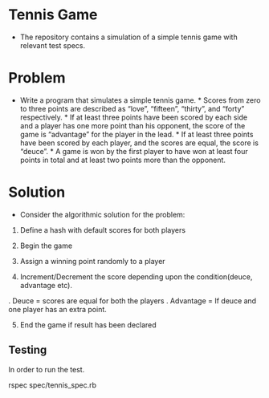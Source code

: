 # Tennis Game

* The repository contains a simulation of a simple tennis game with relevant test specs.

# Problem

* Write a program that simulates a simple tennis game. * Scores from zero to three points are described as “love”, “fifteen”, “thirty”, and “forty” respectively. * If at least three points have been scored by each side and a player has one more point than his opponent, the score of the game is “advantage” for the player in the lead. * If at least three points have been scored by each player, and the scores are equal, the score is “deuce”. * A game is won by the first player to have won at least four points in total and at least two points more than the opponent.

# Solution

* Consider the algorithmic solution for the problem:

1. Define a hash with default scores for both players

2. Begin the game

3. Assign a winning point randomly to a player

4. Increment/Decrement the score depending upon the condition(deuce, advantage etc).

  . Deuce = scores are equal for both the players
  . Advantage = If deuce and one player has an extra point.

5. End the game if result has been declared

## Testing
In order to run the test.

rspec spec/tennis_spec.rb

